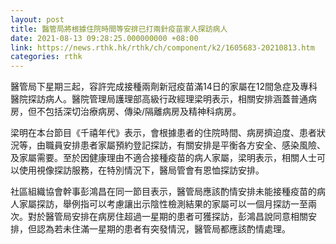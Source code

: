 ```yaml
---
layout: post
title: 醫管局將根據住院時間等安排已打兩針疫苗家人探訪病人
date: 2021-08-13 09:28:25.000000000 +08:00
link: https://news.rthk.hk/rthk/ch/component/k2/1605683-20210813.htm
categories: rthk
---
```


醫管局下星期三起，容許完成接種兩劑新冠疫苗滿14日的家屬在12間急症及專科醫院探訪病人。醫院管理局護理部高級行政經理梁明表示，相關安排涵蓋普通病房，但不包括深切治療病房、傳染/隔離病房及精神科病房。

梁明在本台節目《千禧年代》表示，會根據患者的住院時間、病房擠迫度、患者狀況等，由職員安排患者家屬預約登記探訪，有關安排是平衡各方安全、感染風險、及家屬需要。至於因健康理由不適合接種疫苗的病人家屬，梁明表示，相關人士可以使用視像探訪服務，在特別情況下，醫局管會有恩恤探訪安排。

社區組織協會幹事彭鴻昌在同一節目表示，醫管局應該酌情安排未能接種疫苗的病人家屬探訪，舉例指可以考慮讓出示陰性檢測結果的家屬可以一個月探訪一至兩次。對於醫管局安排在病房住超過一星期的患者可獲探訪，彭鴻昌說同意相關安排，但認為若未住滿一星期的患者有突發情況，醫管局都應該酌情處理。
